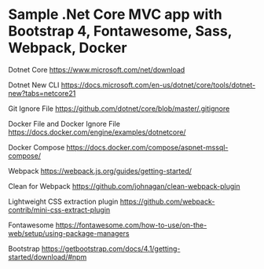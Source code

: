 # Sample .Net Core MVC app with Bootstrap 4, Fontawesome, Sass, Webpack, Docker

Dotnet Core
https://www.microsoft.com/net/download

Dotnet New CLI
https://docs.microsoft.com/en-us/dotnet/core/tools/dotnet-new?tabs=netcore21

Git Ignore File
https://github.com/dotnet/core/blob/master/.gitignore

Docker File and Docker Ignore File
https://docs.docker.com/engine/examples/dotnetcore/

Docker Compose
https://docs.docker.com/compose/aspnet-mssql-compose/

Webpack
https://webpack.js.org/guides/getting-started/

Clean for Webpack
https://github.com/johnagan/clean-webpack-plugin

Lightweight CSS extraction plugin
https://github.com/webpack-contrib/mini-css-extract-plugin

Fontawesome
https://fontawesome.com/how-to-use/on-the-web/setup/using-package-managers

Bootstrap
https://getbootstrap.com/docs/4.1/getting-started/download/#npm